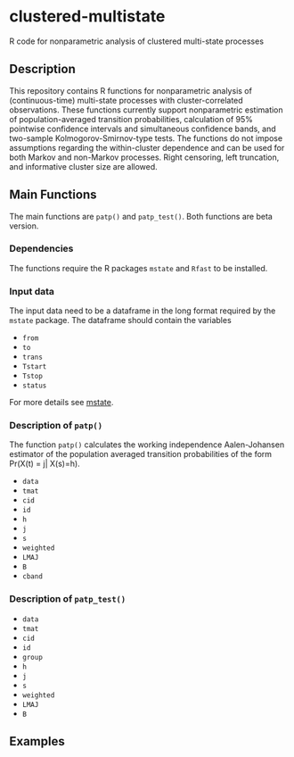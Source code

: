 # clustered-multistate
R code for nonparametric analysis of clustered multi-state processes

## Description

This repository contains R functions for nonparametric analysis of (continuous-time) multi-state processes with cluster-correlated observations. These functions currently support nonparametric estimation of population-averaged transition probabilities, calculation of 95% pointwise confidence intervals and simultaneous confidence bands, and two-sample Kolmogorov-Smirnov-type tests. The functions do not impose assumptions regarding the within-cluster dependence and can be used for both Markov and non-Markov processes. Right censoring, left truncation, and informative cluster size are allowed.

## Main Functions

The main functions are `patp()` and `patp_test()`. Both functions are beta version.

### Dependencies
The functions require the R packages `mstate` and `Rfast` to be installed.

### Input data
The input data need to be a dataframe in the long format required by the `mstate` package. The dataframe should contain the variables

* `from`
* `to`
* `trans`
* `Tstart`
* `Tstop`
* `status`




For more details see [mstate](https://www.jstatsoft.org/article/view/v038i07). 

### Description of `patp()`

The function `patp()` calculates the working independence Aalen-Johansen estimator of the population averaged transition probabilities of the form Pr(X(t) = j| X(s)=h).


* `data`
* `tmat`
* `cid`
* `id`
* `h` 
* `j`
* `s`
* `weighted`
* `LMAJ`
* `B`
* `cband`


### Description of `patp_test()`

* `data`
* `tmat`
* `cid`
* `id`
* `group`
* `h` 
* `j`
* `s`
* `weighted`
* `LMAJ`
* `B`


## Examples

